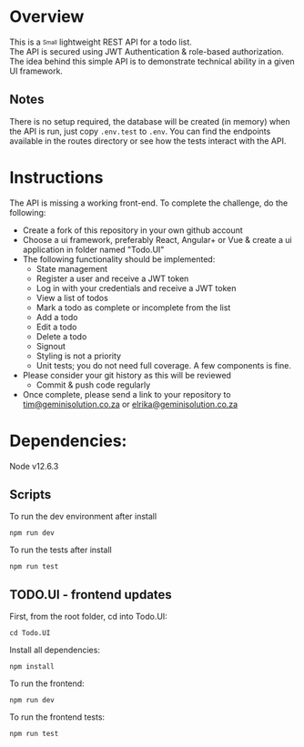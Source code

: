 # Overview

This is a <sub><sup>Small</sub></sup> lightweight REST API for a todo list.\
The API is secured using JWT Authentication & role-based authorization.\
The idea behind this simple API is to demonstrate technical ability in a given UI framework.

<!-- User
- This is the default User created by the API
- Can create, edit, list & remove their own todo items
- Can mark todos they own as complete or incomplete
- Users cannot see other users todo items -->

## Notes

There is no setup required, the database will be created (in memory) when the API is run, just copy `.env.test` to `.env`.
You can find the endpoints available in the routes directory or see how the tests interact with the API.

# Instructions

The API is missing a working front-end. To complete the challenge, do the following:

- Create a fork of this repository in your own github account
- Choose a ui framework, preferably React, Angular+ or Vue & create a ui application in folder named "Todo.UI"
- The following functionality should be implemented:
  - State management
  - Register a user and receive a JWT token
  - Log in with your credentials and receive a JWT token
  - View a list of todos
  - Mark a todo as complete or incomplete from the list
  - Add a todo
  - Edit a todo
  - Delete a todo
  - Signout
  - Styling is not a priority
  - Unit tests; you do not need full coverage. A few components is fine.
- Please consider your git history as this will be reviewed
  - Commit & push code regularly
- Once complete, please send a link to your repository to tim@geminisolution.co.za or elrika@geminisolution.co.za

# Dependencies:

Node v12.6.3

## Scripts

To run the dev environment after install

```
npm run dev
```

To run the tests after install

```
npm run test
```

<!-- # Interview Node Challenge

NodeJS Challenge, creating a REST Todo List API.

## Description & Feature
<sub><sup>Small</sub></sup> lightweight REST API for a todo list.
You should be able to do the following:
- Register a user and receive a JWT token.
- Log in with your credentials and receive a JWT token
- List your todo's
- View your todo's
- Edit your todo's (mark as complete or change the todo)
- Delete a todo

## Dependencies:
- Node v12.6.3

## Scripts
To run the dev environment after install
```
npm run dev
```

To run the tests after install
```
npm run test
``` -->

## TODO.UI - frontend updates

First, from the root folder, cd into Todo.UI:

```
cd Todo.UI
```

Install all dependencies:

```
npm install
```

To run the frontend:

```
npm run dev
```

To run the frontend tests:

```
npm run test
```
